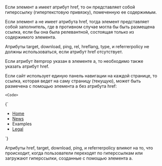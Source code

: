 <p>
    Если элемент <LinkElement>a</LinkElement> имеет атрибут href, то он представляет собой гиперссылку (гипертекстовую привязку), помеченную ее содержимым.
</p>

<p>
    Если элемент <LinkElement>a</LinkElement> не имеет атрибута href, тогда элемент представляет собой заполнитель, где в противном случае могла бы быть размещена ссылка, если бы она была релевантной, состоящая только из содержимого элемента.
</p>

<p>
    Атрибуты target, download, ping, rel, hreflang, type, и referrerpolicy не должны использоваться, если атрибут href отсутствует.
</p>

<p>
    Если атрибут itemprop указан в элементе <LE>a</LE>, то необходимо также указать атрибут href.
</p>

<ExampleBox>
    Если сайт использует единую панель навигации на каждой странице, то ссылка, которая ведет на саму страницу (текущую), может быть размечена с помощью элемента <LE>a</LE> без атрибута <LinkAttribute>href</LinkAttribute>:

    <Code>
{`<nav>
    <ul>
        <li> <a href="/">Home</a> </li>
        <li> <a href="/news">News</a> </li>
        <li> <a>Examples</a> </li>
        <li> <a href="/legal">Legal</a> </li>
    </ul>
</nav>`}
    </Code>
</ExampleBox>

<p>
    Атрибуты <LA>href</LA>, <LA>target</LA>, <LA>download</LA>, <LA>ping</LA>, и <LA>referrerpolicy</LA> влияют на то, что происходит, когда пользователи переходят по гиперссылкам или загружают гиперссылки, созданные с помощью элемента <LE>a</LE>.
</p>

<p>

</p>
